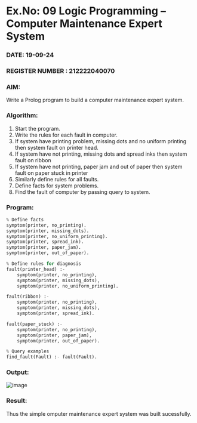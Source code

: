 # Ex.No: 09  Logic Programming –  Computer Maintenance Expert System
### DATE:  19-09-24                                                                         
### REGISTER NUMBER : 212222040070
### AIM: 
Write a Prolog program to build a computer maintenance expert system.
###  Algorithm:
1. Start the program.
2. Write the rules for each fault in computer.
3. If system have printing problem, missing dots and no uniform printing then system fault on printer head.
4. If system have not printing, missing dots and spread inks then system fault on ribbon
5. If system have not printing, paper jam and out of paper then system fault on paper stuck in printer
6. Similarly define rules for all faults.
7. Define facts for system problems.
8. Find the fault of computer by passing query to system.
     
### Program:

```py
% Define facts
symptom(printer, no_printing).
symptom(printer, missing_dots).
symptom(printer, no_uniform_printing).
symptom(printer, spread_ink).
symptom(printer, paper_jam).
symptom(printer, out_of_paper).

% Define rules for diagnosis
fault(printer_head) :- 
    symptom(printer, no_printing), 
    symptom(printer, missing_dots), 
    symptom(printer, no_uniform_printing).

fault(ribbon) :- 
    symptom(printer, no_printing), 
    symptom(printer, missing_dots), 
    symptom(printer, spread_ink).

fault(paper_stuck) :- 
    symptom(printer, no_printing), 
    symptom(printer, paper_jam), 
    symptom(printer, out_of_paper).

% Query examples
find_fault(Fault) :- fault(Fault).

```

### Output:
![image](https://github.com/user-attachments/assets/fcb0ff0f-b112-45f8-adf0-3683e77cc644)

### Result:
Thus the simple omputer maintenance expert system was built sucessfully.
